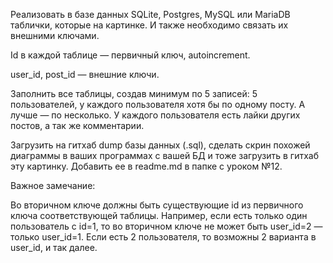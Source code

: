 Реализовать в базе данных SQLite, Postgres, MySQL или MariaDB таблички, которые на картинке. И также необходимо связать их внешними ключами.

Id в каждой таблице — первичный ключ, autoincrement.

user_id, post_id — внешние ключи.

Заполнить все таблицы, создав минимум по 5 записей: 5 пользователей, у каждого пользователя хотя бы по одному посту. А лучше — по несколько. У каждого пользователя есть лайки других постов, а так же комментарии.

Загрузить на гитхаб dump базы данных (.sql), сделать скрин похожей диаграммы в ваших программах с вашей БД и тоже загрузить в гитхаб эту картинку. Добавить ее в readme.md в папке с уроком №12.

Важное замечание:

Во вторичном ключе должны быть существующие id из первичного ключа соответствующей таблицы. Например, если есть только один пользователь с id=1, то во вторичном ключе не может быть user_id=2 — только user_id=1. Если есть 2 пользователя, то возможны 2 варианта в user_id, и так далее.